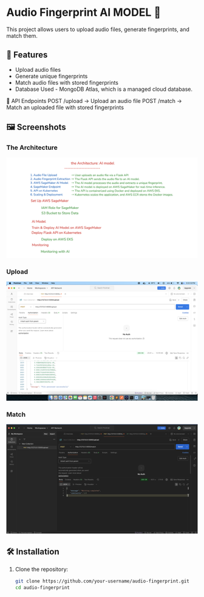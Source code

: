 # Audio Fingerprint AI MODEL 🎵

This project allows users to upload audio files, generate fingerprints, and match them.

## 🚀 Features
- Upload audio files
- Generate unique fingerprints
- Match audio files with stored fingerprints
- Database Used - MongoDB Atlas, which is a managed cloud database.


📜 API Endpoints
POST /upload → Upload an audio file
POST /match → Match an uploaded file with stored fingerprints


## 🖼 Screenshots
### The Architecture
![The Concept](https://github.com/stvishw/AI-Model-Project/blob/main/screentshot/Architecture.png)


### Upload 
![Matching Test](https://github.com/stvishw/AI-Model-Project/blob/main/screentshot/Upload.png)

### Match
![Matching Test](https://github.com/stvishw/AI-Model-Project/blob/main/screentshot/match.png)


## 🛠 Installation
1. Clone the repository:
   ```bash
   git clone https://github.com/your-username/audio-fingerprint.git
   cd audio-fingerprint


